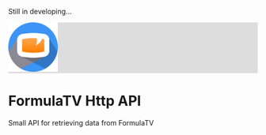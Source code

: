 Still in developing...

<div style="background-color:#ddd"><img  src="icon/FormulaTVLogo.png?raw=true" width="100"/></div>

# FormulaTV Http API
Small API for retrieving data from FormulaTV 
